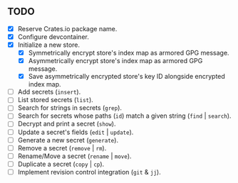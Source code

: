 <!-- markdownlint-disable first-line-h1 -->

## TODO

- [x] Reserve Crates.io package name.
- [x] Configure devcontainer.
- [x] Initialize a new store.
  - [x] Symmetrically encrypt store's index map as armored GPG message.
  - [x] Asymmetrically encrypt store's index map as armored GPG message.
  - [x] Save asymmetrically encrypted store's key ID alongside encrypted index map.
- [ ] Add secrets (`insert`).
- [ ] List stored secrets (`list`).
- [ ] Search for strings in secrets (`grep`).
- [ ] Search for secrets whose paths (`id`) match a given string (`find` | `search`).
- [ ] Decrypt and print a secret (`show`).
- [ ] Update a secret's fields (`edit` | `update`).
- [ ] Generate a new secret (`generate`).
- [ ] Remove a secret (`remove` | `rm`).
- [ ] Rename/Move a secret (`rename` | `move`).
- [ ] Duplicate a secret (`copy` | `cp`).
- [ ] Implement revision control integration (`git` & `jj`).
